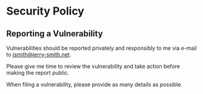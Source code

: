 # Security Policy

## Reporting a Vulnerability

Vulnerabilities should be reported privately and responsibly to me via e-mail to [jsmith@jerry-smith.net](mailto:jsmith@jerry-smith.net).

Please give me time to review the vulnerability and take action before making the report public.

When filing a vulnerability, please provide as many details as possible.
